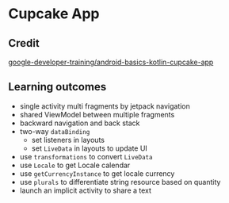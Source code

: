 Cupcake App
==

Credit
--
[google-developer-training/android-basics-kotlin-cupcake-app](https://github.com/google-developer-training/android-basics-kotlin-cupcake-app)

Learning outcomes
--
* single activity multi fragments by jetpack navigation
* shared ViewModel between multiple fragments
* backward navigation and back stack
* two-way `dataBinding`
  * set listeners in layouts
  * set `LiveData` in layouts to update UI
* use `transformations` to convert `LiveData`
* use `Locale` to get Locale calendar
* use `getCurrencyInstance` to get locale currency
* use `plurals` to differentiate string resource based on quantity
* launch an implicit activity to share a text
